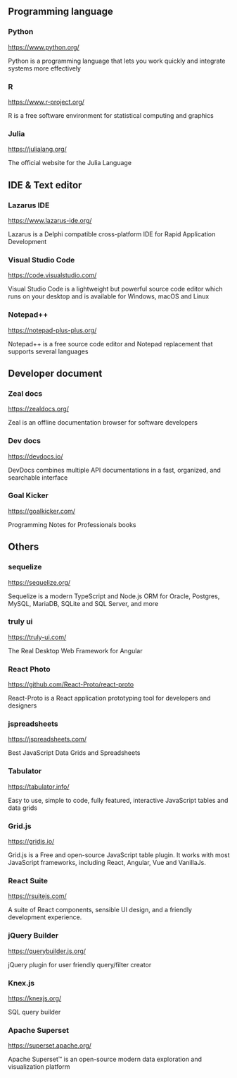 ## Programming language
### Python
https://www.python.org/

Python is a programming language that lets you work quickly and integrate systems more effectively

### R
https://www.r-project.org/

R is a free software environment for statistical computing and graphics

### Julia
https://julialang.org/

The official website for the Julia Language

## IDE & Text editor
### Lazarus IDE
https://www.lazarus-ide.org/ 

Lazarus is a Delphi compatible cross-platform IDE for Rapid Application Development 

### Visual Studio Code
https://code.visualstudio.com/

Visual Studio Code is a lightweight but powerful source code editor which runs on your desktop and is available for Windows, macOS and Linux

### Notepad++
https://notepad-plus-plus.org/

Notepad++ is a free source code editor and Notepad replacement that supports several languages

## Developer document
### Zeal docs
https://zealdocs.org/

Zeal is an offline documentation browser for software developers

### Dev docs
https://devdocs.io/

DevDocs combines multiple API documentations in a fast, organized, and searchable interface

### Goal Kicker
https://goalkicker.com/

Programming Notes for Professionals books

## Others
### sequelize
https://sequelize.org/

Sequelize is a modern TypeScript and Node.js ORM for Oracle, Postgres, MySQL, MariaDB, SQLite and SQL Server, and more

### truly ui
https://truly-ui.com/

The Real Desktop Web Framework for Angular

### React Photo
https://github.com/React-Proto/react-proto

React-Proto is a React application prototyping tool for developers and designers

### jspreadsheets
https://jspreadsheets.com/

Best JavaScript Data Grids and Spreadsheets

### Tabulator
https://tabulator.info/

Easy to use, simple to code, fully featured, interactive JavaScript tables and data grids

### Grid.js
https://gridjs.io/

Grid.js is a Free and open-source JavaScript table plugin. It works with most JavaScript frameworks, including React, Angular, Vue and VanillaJs.

### React Suite
https://rsuitejs.com/

A suite of React components, sensible UI design, and a friendly development experience.

### jQuery Builder
https://querybuilder.js.org/

jQuery plugin for user friendly query/filter creator

### Knex.js
https://knexjs.org/

SQL query builder

### Apache Superset
https://superset.apache.org/

Apache Superset™ is an open-source modern data exploration and visualization platform
